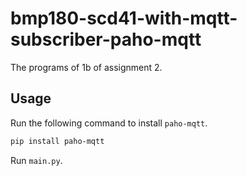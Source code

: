 # bmp180-scd41-with-mqtt-subscriber-paho-mqtt
The programs of 1b of assignment 2.
## Usage
Run the following command to install `paho-mqtt`.

```bash
pip install paho-mqtt
```

Run `main.py`.
